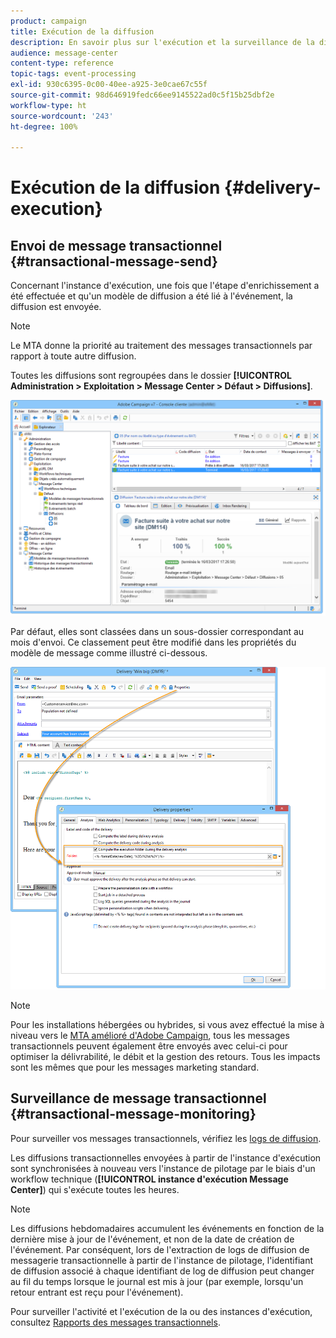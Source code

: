 ```yaml
---
product: campaign
title: Exécution de la diffusion
description: En savoir plus sur l'exécution et la surveillance de la diffusion des messages transactionnels.
audience: message-center
content-type: reference
topic-tags: event-processing
exl-id: 930c6395-0c00-40ee-a925-3e0cae67c55f
source-git-commit: 98d646919fedc66ee9145522ad0c5f15b25dbf2e
workflow-type: ht
source-wordcount: '243'
ht-degree: 100%

---
```


# Exécution de la diffusion {#delivery-execution}

## Envoi de message transactionnel {#transactional-message-send}

Concernant l&#39;instance d&#39;exécution, une fois que l&#39;étape d&#39;enrichissement a été effectuée et qu&#39;un modèle de diffusion a été lié à l&#39;événement, la diffusion est envoyée.

>[!NOTE]
>
>Le MTA donne la priorité au traitement des messages transactionnels par rapport à toute autre diffusion.

Toutes les diffusions sont regroupées dans le dossier **[!UICONTROL Administration > Exploitation > Message Center > Défaut > Diffusions]**.

![](assets/messagecenter_deliveries_execinstances_001.png)

Par défaut, elles sont classées dans un sous-dossier correspondant au mois d&#39;envoi. Ce classement peut être modifié dans les propriétés du modèle de message comme illustré ci-dessous.

![](assets/messagecenter_deliveries_properties_001.png)

>[!NOTE]
>
>Pour les installations hébergées ou hybrides, si vous avez effectué la mise à niveau vers le [MTA amélioré d&#39;Adobe Campaign](../../delivery/using/sending-with-enhanced-mta.md), tous les messages transactionnels peuvent également être envoyés avec celui-ci pour optimiser la délivrabilité, le débit et la gestion des retours. Tous les impacts sont les mêmes que pour les messages marketing standard.

## Surveillance de message transactionnel {#transactional-message-monitoring}

Pour surveiller vos messages transactionnels, vérifiez les [logs de diffusion](../../delivery/using/delivery-dashboard.md#delivery-logs-and-history).

Les diffusions transactionnelles envoyées à partir de l&#39;instance d&#39;exécution sont synchronisées à nouveau vers l&#39;instance de pilotage par le biais d&#39;un workflow technique (**[!UICONTROL instance d&#39;exécution Message Center]**) qui s&#39;exécute toutes les heures.

>[!NOTE]
>
>Les diffusions hebdomadaires accumulent les événements en fonction de la dernière mise à jour de l&#39;événement, et non de la date de création de l&#39;événement. Par conséquent, lors de l&#39;extraction de logs de diffusion de messagerie transactionnelle à partir de l&#39;instance de pilotage, l&#39;identifiant de diffusion associé à chaque identifiant de log de diffusion peut changer au fil du temps lorsque le journal est mis à jour (par exemple, lorsqu&#39;un retour entrant est reçu pour l&#39;événement).

<!--The transactional deliveries sent from the execution instance are synchronized back to the control instance as follows.

Let's take a [delivery template](../../message-center/using/introduction.md) labelled *Template_1*.

1. An event corresponding to *Template_1* is received on the execution instance.
1. The **Processing real time events** (rtEventsProcessing) workflow processes the event and searches for an existing delivery for the current month.

    >[!NOTE]
    >
    >If not found, a new delivery is created and the event is assigned to the new delivery.

1. The transactional email is sent and the delivery status changes to **[!UICONTROL Sent]**.
1. The **Message Center execution instance** (mcSync_mcExec) workflow retrieves the delivery logs from the execution instance and updates the delivery logs on the control instance.
1. The control instance searches for an existing delivery for week 40 (2020-09-28_Template_1).

    >[!NOTE]
    >
    >If not found, a new delivery is created.

1. The week after, an inbound bounce is received for the event.
1. The status of the event changes to **[!UICONTROL Delivery failed]**.
1. The **Message Center execution instance** (mcSync_mcExec) workflow retrieves the delivery logs from the execution instance and searches for a delivery for week 41 (2020-10-05_Template_1) to update the delivery logs. The delivery logs are then linked to a new delivery for the current week.

To summarize, the deliveries weekly accumulate the events based on the latest event update, and not on the event creation date.

Therefore, when extracting transactional messaging delivery logs from the control instance, the delivery ID associated with each delivery log ID changes every week.-->

Pour surveiller l&#39;activité et l&#39;exécution de la ou des instances d&#39;exécution, consultez [Rapports des messages transactionnels](../../message-center/using/about-transactional-messaging-reports.md).
